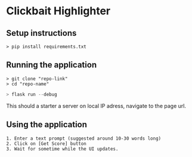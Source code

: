 # Clickbait Highlighter

## Setup instructions
```linux
> pip install requirements.txt
```
## Running the application
```linux
> git clone "repo-link"
> cd "repo-name"
```

```python
> flask run --debug
```
This should a starter a server on local IP adress, navigate to the page url.

## Using the application
    1. Enter a text prompt (suggested around 10-30 words long)
    2. Click on [Get Score] button
    3. Wait for sometime while the UI updates.

